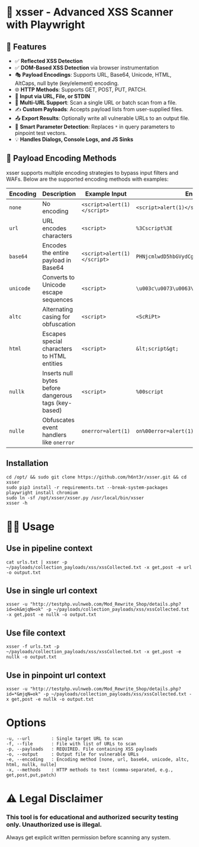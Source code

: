 # 🧪 xsser - Advanced XSS Scanner with Playwright
## 🚀 Features

- ✅ **Reflected XSS Detection**
- ✅ **DOM-Based XSS Detection** via browser instrumentation
- 🎭 **Payload Encodings**: Supports URL, Base64, Unicode, HTML, AltCaps, null byte (key/element) encoding.
- 🌐 **HTTP Methods**: Supports GET, POST, PUT, PATCH.
- 📄 **Input via URL, File, or STDIN**
- 📄 **Multi-URL Support**: Scan a single URL or batch scan from a file.
- ✍️ **Custom Payloads**: Accepts payload lists from user-supplied files.
- 📤 **Export Results**: Optionally write all vulnerable URLs to an output file.
- 🧠 **Smart Parameter Detection**: Replaces `*` in query parameters to pinpoint test vectors.
- 💡 **Handles Dialogs, Console Logs, and JS Sinks**

## 🧬 Payload Encoding Methods

xsser supports multiple encoding strategies to bypass input filters and WAFs. Below are the supported encoding methods with examples:

| Encoding    | Description                                            | Example Input       | Encoded Output                            |
|-------------|--------------------------------------------------------|----------------------|--------------------------------------------|
| `none`      | No encoding                                            | `<script>alert(1)</script>` | `<script>alert(1)</script>`        |
| `url`       | URL encodes characters                                 | `<script>`           | `%3Cscript%3E`                             |
| `base64`    | Encodes the entire payload in Base64                  | `<script>alert(1)</script>` | `PHNjcmlwdD5hbGVydCgxKTwvc2NyaXB0Pg==` |
| `unicode`   | Converts to Unicode escape sequences                  | `<script>`           | `\u003c\u0073\u0063\u0072\u0069\u0070\u0074\u003e` |
| `altc`      | Alternating casing for obfuscation                    | `<script>`           | `<ScRiPt>`                                 |
| `html`      | Escapes special characters to HTML entities           | `<script>`           | `&lt;script&gt;`                           |
| `nullk`     | Inserts null bytes before dangerous tags (key-based) | `<script>`           | `%00script`                                |
| `nulle`     | Obfuscates event handlers like `onerror`             | `onerror=alert(1)`   | `on%00error=alert(1)`                      |

## Installation
```
cd /opt/ && sudo git clone https://github.com/h6nt3r/xsser.git && cd xsser
sudo pip3 install -r requirements.txt --break-system-packages
playwright install chromium
sudo ln -sf /opt/xsser/xsser.py /usr/local/bin/xsser
xsser -h
```
# 🧑‍💻 Usage
## Use in pipeline context
```
cat urls.txt | xsser -p ~/payloads/collection_payloads/xss/xssCollected.txt -x get,post -e url -o output.txt
```
## Use in single url context
```
xsser -u "http://testphp.vulnweb.com/Mod_Rewrite_Shop/details.php?id=ok&mjqN=ok" -p ~/payloads/collection_payloads/xss/xssCollected.txt -x get,post -e nullk -o output.txt
```
## Use file context
```
xsser -f urls.txt -p ~/payloads/collection_payloads/xss/xssCollected.txt -x get,post -e nullk -o output.txt
```
## Use in pinpoint url context
```
xsser -u "http://testphp.vulnweb.com/Mod_Rewrite_Shop/details.php?id=*&mjqN=ok" -p ~/payloads/collection_payloads/xss/xssCollected.txt -x get,post -e nullk -o output.txt
```
# Options
```
-u, --url        : Single target URL to scan
-f, --file       : File with list of URLs to scan
-p, --payloads   : REQUIRED. File containing XSS payloads
-o, --output     : Output file for vulnerable URLs
-e, --encoding   : Encoding method [none, url, base64, unicode, altc, html, nullk, nulle]
-x, --methods    : HTTP methods to test (comma-separated, e.g., get,post,put,patch)
```

# ⚠️ Legal Disclaimer
### This tool is for educational and authorized security testing only. Unauthorized use is illegal.

Always get explicit written permission before scanning any system.